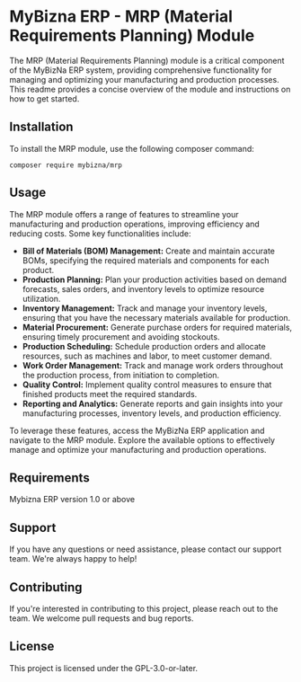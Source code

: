 # MyBizna ERP - MRP (Material Requirements Planning) Module
The MRP (Material Requirements Planning) module is a critical component of the MyBizNa ERP system, providing comprehensive functionality for managing and optimizing your manufacturing and production processes. This readme provides a concise overview of the module and instructions on how to get started.

## Installation 
To install the MRP module, use the following composer command:
```
composer require mybizna/mrp
```

## Usage
The MRP module offers a range of features to streamline your manufacturing and production operations, improving efficiency and reducing costs. Some key functionalities include:

 - **Bill of Materials (BOM) Management:** Create and maintain accurate BOMs, specifying the required materials and components for each product.
 - **Production Planning:** Plan your production activities based on demand forecasts, sales orders, and inventory levels to optimize resource utilization.
 - **Inventory Management:** Track and manage your inventory levels, ensuring that you have the necessary materials available for production.
 - **Material Procurement:** Generate purchase orders for required materials, ensuring timely procurement and avoiding stockouts.
 - **Production Scheduling:** Schedule production orders and allocate resources, such as machines and labor, to meet customer demand.
 - **Work Order Management:** Track and manage work orders throughout the production process, from initiation to completion.
 - **Quality Control:** Implement quality control measures to ensure that finished products meet the required standards.
 - **Reporting and Analytics:** Generate reports and gain insights into your manufacturing processes, inventory levels, and production efficiency.

To leverage these features, access the MyBizNa ERP application and navigate to the MRP module. Explore the available options to effectively manage and optimize your manufacturing and production operations.

## Requirements
Mybizna ERP version 1.0 or above

## Support
If you have any questions or need assistance, please contact our support team. We're always happy to help!

## Contributing
If you're interested in contributing to this project, please reach out to the team. We welcome pull requests and bug reports.

## License
This project is licensed under the GPL-3.0-or-later.
